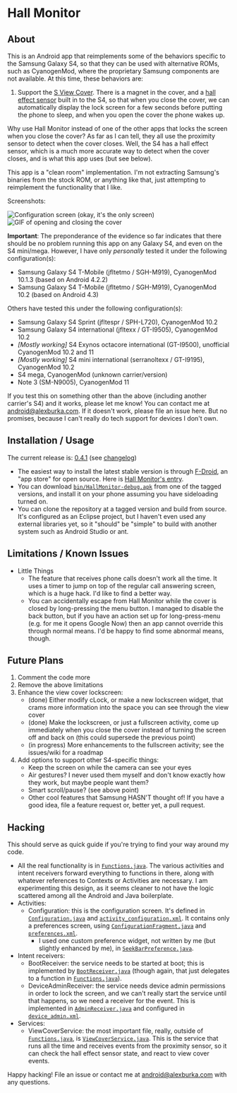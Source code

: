 Hall Monitor
============

About
-----
This is an Android app that reimplements some of the behaviors specific to the Samsung Galaxy S4, so that they can be used with alternative ROMs, such as CyanogenMod, where the proprietary Samsung components are not available. At this time, these behaviors are:

1. Support the [S View Cover](http://www.theverge.com/2013/3/14/4104134/samsung-announces-galaxy-s4-s-view-cover). There is a magnet in the cover, and a [hall effect sensor](https://en.wikipedia.org/wiki/Hall_effect_sensor) built in to the S4, so that when you close the cover, we can automatically display the lock screen for a few seconds before putting the phone to sleep, and when you open the cover the phone wakes up.

Why use Hall Monitor instead of one of the other apps that locks the screen when you close the cover? As far as I can tell, they all use the proximity sensor to detect when the cover closes. Well, the S4 has a hall effect sensor, which is a much more accurate way to detect when the cover closes, and is what this app uses (but see below).

This app is a "clean room" implementation. I'm not extracting Samsung's binaries from the stock ROM, or anything like that, just attempting to reimplement the functionality that I like.

Screenshots:

![Configuration screen (okay, it's the only screen)](https://raw.github.com/durka/HallMonitor/master/screenshot.png "Configuration screen (okay, it's the only screen)") ![GIF of opening and closing the cover](https://raw.github.com/durka/HallMonitor/master/animation_trimmed.gif "GIF of opening and closing the cover")

**Important**: The preponderance of the evidence so far indicates that there should be no problem running this app on any Galaxy S4, and even on the S4 mini/mega. However, I have only _personally_ tested it under the following configuration(s):

- Samsung Galaxy S4 T-Mobile (jfltetmo / SGH-M919), CyanogenMod 10.1.3 (based on Android 4.2.2)
- Samsung Galaxy S4 T-Mobile (jfltetmo / SGH-M919), CyanogenMod 10.2 (based on Android 4.3)

Others have tested this under the following configuration(s):

- Samsung Galaxy S4 Sprint (jfltespr / SPH-L720), CyanogenMod 10.2
- Samsung Galaxy S4 international (jfltexx / GT-I9505), CyanogenMod 10.2
- _[Mostly working]_ S4 Exynos octacore international (GT-I9500), unofficial CyanogenMod 10.2 and 11
- _[Mostly working]_ S4 mini international (serranoltexx / GT-I9195), CyanogenMod 10.2
- S4 mega, CyanogenMod (unknown carrier/version)
- Note 3 (SM-N9005), CyanogenMod 11

If you test this on something other than the above (including another carrier's S4) and it works, please let me know! You can contact me at [android@alexburka.com](mailto:android@alexburka.com). If it doesn't work, please file an issue here. But no promises, because I can't really do tech support for devices I don't own.

Installation / Usage
--------------------
The current release is: [0.4.1](https://github.com/durka/HallMonitor/tree/0.4.1) (see [changelog](https://github.com/durka/HallMonitor/blob/0.4.1/CHANGELOG.md))

- The easiest way to install the latest stable version is through [F-Droid](https://f-droid.org/), an "app store" for open source. Here is [Hall Monitor's entry](https://f-droid.org/repository/browse/?fdid=org.wwolf.s4coveroff).
- You can download [`bin/HallMonitor-debug.apk`](https://github.com/durka/HallMonitor/blob/0.4.1/bin/HallMonitor-debug.apk?raw=true) from one of the tagged versions, and install it on your phone assuming you have sideloading turned on.
- You can clone the repository at a tagged version and build from source. It's configured as an Eclipse project, but I haven't even used any external libraries yet, so it "should" be "simple" to build with another system such as Android Studio or ant.

Limitations / Known Issues
--------------------------
- Little Things
    - The feature that receives phone calls doesn't work all the time. It uses a timer to jump on top of the regular call answering screen, which is a huge hack. I'd like to find a better way.
    - You can accidentally escape from Hall Monitor while the cover is closed by long-pressing the menu button. I managed to disable the back button, but if you have an action set up for long-press-menu (e.g. for me it opens Google Now) then an app cannot override this through normal means. I'd be happy to find some abnormal means, though.

Future Plans
------------
1. Comment the code more
2. Remove the above limitations
3. Enhance the view cover lockscreen:
    - (done) Either modify cLock, or make a new lockscreen widget, that crams more information into the space you can see through the view cover
    - (done) Make the lockscreen, or just a fullscreen activity, come up immediately when you close the cover instead of turning the screen off and back on (this could supersede the previous point)
    - (in progress) More enhancements to the fullscreen activity; see the issues/wiki for a roadmap
4. Add options to support other S4-specific things:
    - Keep the screen on while the camera can see your eyes
    - Air gestures? I never used them myself and don't know exactly how they work, but maybe people want them?
    - Smart scroll/pause? (see above point)
    - Other cool features that Samsung HASN'T thought of! If you have a good idea, file a feature request or, better yet, a pull request.

Hacking
-------
This should serve as quick guide if you're trying to find your way around my code.

- All the real functionality is in [`Functions.java`](https://github.com/durka/HallMonitor/blob/master/src/org/durka/hallmonitor/Functions.java). The various activities and intent receivers forward everything to functions in there, along with whatever references to Contexts or Activities are necessary. I am experimenting this design, as it seems cleaner to not have the logic scattered among all the Android and Java boilerplate.
- Activities:
    - Configuration: this is the configuration screen. It's defined in [`Configuration.java`](https://github.com/durka/HallMonitor/blob/master/src/org/durka/hallmonitor/Configuration.java) and [`activity_configuration.xml`](https://github.com/durka/HallMonitor/blob/master/res/layout/activity_configuration.xml). It contains only a preferences screen, using [`ConfigurationFragment.java`](https://github.com/durka/HallMonitor/blob/master/src/org/durka/hallmonitor/ConfigurationFragment.java) and [`preferences.xml`](https://github.com/durka/HallMonitor/blob/master/res/xml/preferences.xml).
        - I used one custom preference widget, not written by me (but slightly enhanced by me), in [`SeekBarPreference.java`](https://github.com/durka/HallMonitor/blob/master/src/com/hlidskialf/android/preference/SeekBarPreference.java).
- Intent receivers:
    - BootReceiver: the service needs to be started at boot; this is implemented by [`BootReceiver.java`](https://github.com/durka/HallMonitor/blob/master/src/org/durka/hallmonitor/BootReceiver.java) (though again, that just delegates to a function in [`Functions.java`](https://github.com/durka/HallMonitor/blob/master/src/org/durka/hallmonitor/Functions.java)).
    - DeviceAdminReceiver: the service needs device admin permissions in order to lock the screen, and we can't really start the service until that happens, so we need a receiver for the event. This is implemented in [`AdminReceiver.java`](https://github.com/durka/HallMonitor/blob/master/src/org/durka/hallmonitor/AdminReceiver.java) and configured in [`device_admin.xml`](https://github.com/durka/HallMonitor/blob/master/res/xml/device_admin.xml).
- Services:
    - ViewCoverService: the most important file, really, outside of [`Functions.java`](https://github.com/durka/HallMonitor/blob/master/src/org/durka/hallmonitor/Functions.java), is [`ViewCoverService.java`](https://github.com/durka/HallMonitor/blob/master/src/org/durka/hallmonitor/ViewCoverService.java). This is the service that runs all the time and receives events from the proximity sensor, so it can check the hall effect sensor state, and react to view cover events.

Happy hacking! File an issue or contact me at [android@alexburka.com](mailto:android@alexburka.com) with any questions.
